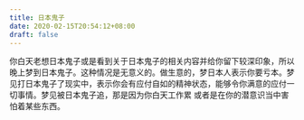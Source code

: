 ```yaml
---
title: 日本鬼子
date: 2020-02-15T20:54:12+08:00
draft: false
---
```


你白天老想日本鬼子或是看到关于日本鬼子的相关内容并给你留下较深印象，所以晚上梦到日本鬼子。这种情况是无意义的。做生意的，梦日本人表示你要亏本。梦见打日本鬼子了现实中，表示你会有应付自如的精神状态，能够令你满意的应付一切事情。梦见被日本鬼子追，那是因为你白天工作累 或者是在你的潜意识当中害怕着某些东西。